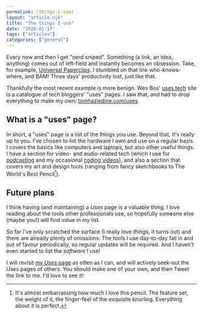 ```yaml
---
permalink: /things-i-use/
layout: "article.njk"
title: "The things I use"
date: "2020-01-17"
tags: ["articles"]
categories: ["general"]
---
```


Every now and then I get "nerd sniped". Something (a link, an idea, anything) comes out of left-field and instantly becomes an obsession. Take, for example, [Universal Paperclips](https://www.decisionproblem.com/paperclips/). I stumbled on that link who-knows-where, and BAM! Three days' productivity lost, just like that.

Thankfully the most recent example is more benign. Wes Bos' [uses.tech](https://uses.tech/) site is a catalogue of tech bloggers' "uses" pages. I saw that, and had to drop everything to make my own: [tomhazledine.com/uses](https://tomhazledine.com/uses/)

## What is a "uses" page?

In short, a "uses" page is a list of the things you use. Beyond that, it's really up to you. I've chosen to list the hardware I own and use on a regular basis. I covers the basics like computers and laptops, but also other useful things. I have a section for video- and audio-related tech (which I use for [podcasting](https://aquestionofcode.com/) and my occasional [coding videos](https://www.youtube.com/channel/UCfi3VtksUcc0Xm9xq1-PSdg)), and also a section that covers my art and design tools (ranging from fancy sketchbooks to The World's Best Pencil[^1]).

## Future plans

I think having (and maintaining) a _Uses_ page is a valuable thing. I love reading about the tools other professionals use, so hopefully someone else (maybe you!) will find value in my list.

So far I've only scratched the surface (I really love _things_, it turns out) and there are already plenty of omissions. The tools I use day-to-day fall in and out of favour periodically, so regular updates will be required. And I haven't even started to list the _software_ I use!

I will revisit [my _Uses_ page](https://tomhazledine.com/uses/) as often as I can, and will actively seek-out the Uses pages of others. You should make one of your own, and then Tweet the link to me. I'd love to see it!

[^1]: It's almost embarrassing how much I love this pencil. The feature set, the weight of it, the finger-feel of the exquisite knurling. Everything about it is perfect.
